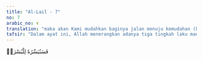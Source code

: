 ```yaml
---
title: "Al-Lail - 7"
no: 7
arabic_no: ٧
translation: "maka akan Kami mudahkan baginya jalan menuju kemudahan (kebahagiaan),"
tafsir: "Dalam ayat ini, Allah menerangkan adanya tiga tingkah laku manusia. Pertama, suka memberi, yaitu menolong antara sesama manusia. Ia tidak hanya mengeluarkan zakat kekayaannya, yang merupakan kewajiban, tetapi juga berinfak, bersedekah, dan sebagainya yang bukan wajib. Kedua, bertakwa, yaitu takut mengabaikan perintah-Nya atau melanggar larangan-Nya. \n\nKetiga, membenarkan kebaikan Allah, yaitu mengakui nikmat-nikmat yang telah diberikan kepadanya lalu mensyukurinya. Nikmat terbesar Allah yang ia akui adalah surga. Oleh karena itu, ia tidak segan-segan beramal di dunia untuk memperolehnya, di antaranya membantu antara sesama manusia.\n\nKepada mereka yang melakukan tiga aspek perbuatan baik di atas, Allah akan memberikan kemudahan bagi mereka, yaitu kemudahan untuk memperoleh keberuntungan di dunia maupun di akhirat."
---
```

فَسَنُيَسِّرُهٗ لِلْيُسْرٰىۗ